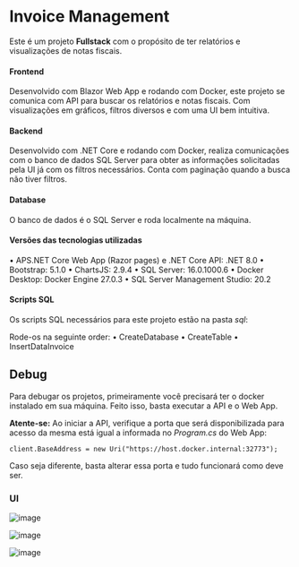 # Invoice Management

Este é um projeto **Fullstack** com o propósito de ter relatórios e visualizações de notas fiscais.

#### Frontend
Desenvolvido com Blazor Web App e rodando com Docker, este projeto se comunica com API para buscar os relatórios e notas fiscais. Com visualizações em gráficos, filtros diversos e com uma UI bem intuitiva.

#### Backend
Desenvolvido com .NET Core e rodando com Docker, realiza comunicações com o banco de dados SQL Server para obter as informações solicitadas pela UI já com os filtros necessários. Conta com paginação quando a busca não tiver filtros.

#### Database
O banco de dados é o SQL Server e roda localmente na máquina.

#### Versões das tecnologias utilizadas
• APS.NET Core Web App (Razor pages) e .NET Core API: .NET 8.0
• Bootstrap: 5.1.0
• ChartsJS: 2.9.4
• SQL Server: 16.0.1000.6
• Docker Desktop: Docker Engine 27.0.3
• SQL Server Management Studio: 20.2

#### Scripts SQL

Os scripts SQL necessários para este projeto estão na pasta *sql*:

Rode-os na seguinte order:
• CreateDatabase
• CreateTable
• InsertDataInvoice

## Debug

Para debugar os projetos, primeiramente você precisará ter o docker instalado em sua máquina. Feito isso, basta executar a API e o Web App.

**Atente-se:** Ao iniciar a API, verifique a porta que será disponibilizada para acesso da mesma está igual a informada no _Program.cs_ do Web App:
```
client.BaseAddress = new Uri("https://host.docker.internal:32773");
```

Caso seja diferente, basta alterar essa porta e tudo funcionará como deve ser.

### UI
![image](https://github.com/user-attachments/assets/28b661fe-a04c-4ea4-91cc-bd9999c389ad)

![image](https://github.com/user-attachments/assets/91631e26-efca-465a-b1f3-8ca867de876c)

![image](https://github.com/user-attachments/assets/0379350a-6f22-4b6f-a2e5-5c7666b87a86)

